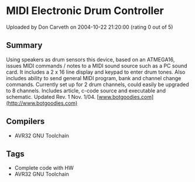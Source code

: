 # MIDI Electronic Drum Controller

Uploaded by Don Carveth on 2004-10-22 21:20:00 (rating 0 out of 5)

## Summary

Using speakers as drum sensors this device, based on an ATMEGA16, issues MIDI commands / notes to a MIDI sound source such as a PC sound card. It includes a 2 x 16 line display and keypad to enter drum tones. Also includes ability to send general MIDI program, bank and channel change commands. Currently set up for 2 drum channels, could easily be upgraded to 8 channels. Includes article, c-code source and executable and schematic. Updated Rev. 1 Nov. 1/04. [www.botgoodies.com](http://www.botgoodies.com)

## Compilers

- AVR32 GNU Toolchain

## Tags

- Complete code with HW
- AVR32 GNU Toolchain
